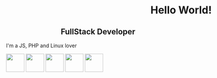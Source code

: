 <h1 style="text-align: center; width: 100vw;">Hello World!</h1>
<h2 style="text-align: center;">FullStack Developer</h2>
<p>I'm a JS, PHP and Linux lover</p>
<p>
  <img src="https://marcas-logos.net/wp-content/uploads/2020/11/MySQL-logo.png" alt="" style="width:50px; height: 50px;">
  <img src="https://logospng.org/wp-content/uploads/javascript.png" alt="" style="width:50px; height: 50px;">
  <img src="https://img2.gratispng.com/20180502/jpe/kisspng-php-logo-programmer-computer-software-it-sticker-5ae9eabf797e38.3907228515252794234977.jpg" alt="" style="width:50px; height: 50px;">
  <img src="https://getbootstrap.com/docs/5.0/assets/brand/bootstrap-logo.svg" alt="" style="width:50px; height: 50px;">
  <img src="https://logospng.org/download/jquery/jquery-256.png" alt="" style="width:50px; height: 50px;">
</p>


